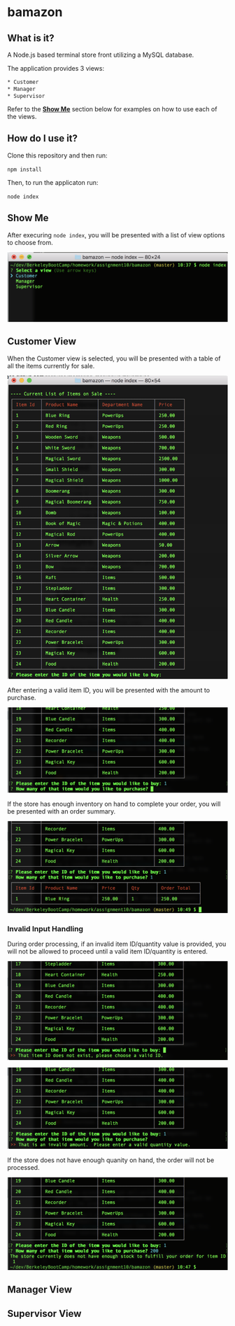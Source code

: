 # bamazon

## What is it?
A Node.js based terminal store front utilizing a MySQL database.

The application provides 3 views:

	* Customer
	* Manager
	* Supervisor

Refer to the [**Show Me**](#show-me) section below for examples on how to use each of the views.

## How do I use it?

Clone this repository and then run:

`npm install`

Then, to run the applicaton run:

`node index`

## Show Me

After execuring `node index`, you will be presented with a list of view options to choose from.

![index image](images/for_readme/node_index.png)

## Customer View

When the Customer view is selected, you will be presented with a table of all the items currently for sale.

![customer enter id](images/for_readme/customer_enterID.png)

After entering a valid item ID, you will be presented with the amount to purchase.

![customer_enter_qty](images/for_readme/customer_validID.png)

If the store has enough inventory on hand to complete your order, you will be presented with an order summary.

![customer order summary](images/for_readme/customer_successfulOrder.png)

### Invalid Input Handling

During order processing, if an invalid item ID/quantity value is provided, you will not be allowed to proceed until a valid item ID/quantity is entered.

![invalid item id](images/for_readme/customer_invalidID.png)

![invalid quantity](images/for_readme/customer_invalidInventoryAmount.png)

If the store does not have enough quanity on hand, the order will not be processed.

![not enough quantity](images/for_readme/customer_notEnoughInventory.png)

## Manager View

## Supervisor View

